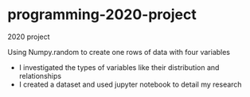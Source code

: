 # programming-2020-project
2020 project

Using Numpy.random to create one rows of data with four variables
- I investigated the types of variables like their distribution and relationships
- I created a dataset and used jupyter notebook to detail my research
